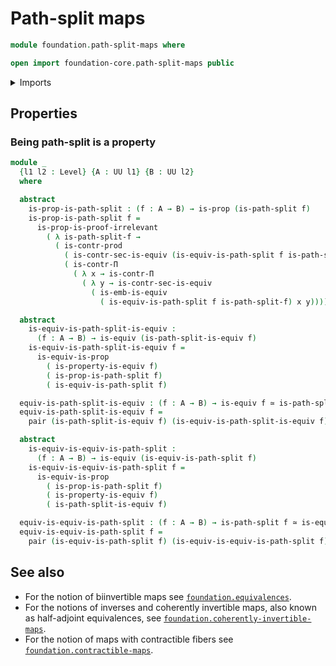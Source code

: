 # Path-split maps

```agda
module foundation.path-split-maps where

open import foundation-core.path-split-maps public
```

<details><summary>Imports</summary>

```agda
open import foundation.dependent-pair-types
open import foundation.equivalences
open import foundation.universe-levels

open import foundation-core.contractible-types
open import foundation-core.propositions
```

</details>

## Properties

### Being path-split is a property

```agda
module _
  {l1 l2 : Level} {A : UU l1} {B : UU l2}
  where

  abstract
    is-prop-is-path-split : (f : A → B) → is-prop (is-path-split f)
    is-prop-is-path-split f =
      is-prop-is-proof-irrelevant
        ( λ is-path-split-f →
          ( is-contr-prod
            ( is-contr-sec-is-equiv (is-equiv-is-path-split f is-path-split-f))
            ( is-contr-Π
              ( λ x → is-contr-Π
                ( λ y → is-contr-sec-is-equiv
                  ( is-emb-is-equiv
                    ( is-equiv-is-path-split f is-path-split-f) x y))))))

  abstract
    is-equiv-is-path-split-is-equiv :
      (f : A → B) → is-equiv (is-path-split-is-equiv f)
    is-equiv-is-path-split-is-equiv f =
      is-equiv-is-prop
        ( is-property-is-equiv f)
        ( is-prop-is-path-split f)
        ( is-equiv-is-path-split f)

  equiv-is-path-split-is-equiv : (f : A → B) → is-equiv f ≃ is-path-split f
  equiv-is-path-split-is-equiv f =
    pair (is-path-split-is-equiv f) (is-equiv-is-path-split-is-equiv f)

  abstract
    is-equiv-is-equiv-is-path-split :
      (f : A → B) → is-equiv (is-equiv-is-path-split f)
    is-equiv-is-equiv-is-path-split f =
      is-equiv-is-prop
        ( is-prop-is-path-split f)
        ( is-property-is-equiv f)
        ( is-path-split-is-equiv f)

  equiv-is-equiv-is-path-split : (f : A → B) → is-path-split f ≃ is-equiv f
  equiv-is-equiv-is-path-split f =
    pair (is-equiv-is-path-split f) (is-equiv-is-equiv-is-path-split f)
```

## See also

- For the notion of biinvertible maps see
  [`foundation.equivalences`](foundation.equivalences.md).
- For the notions of inverses and coherently invertible maps, also known as
  half-adjoint equivalences, see
  [`foundation.coherently-invertible-maps`](foundation.coherently-invertible-maps.md).
- For the notion of maps with contractible fibers see
  [`foundation.contractible-maps`](foundation.contractible-maps.md).
